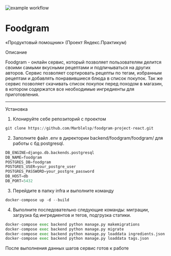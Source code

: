 ![example workflow](https://github.com/marblelsp/foodgram/actions/workflows/foodgram_workflow.yaml/badge.svg) 
# Foodgram

«Продуктовый помощник» (Проект Яндекс.Практикум)

Описание

Foodgram - онлайн сервис, который позволяет пользователям делится своими самыми вкусными рецептами и подпичываться на других авторов. Сервис позволяет сортировать рецепты по тегам, избранным рецептам и добавлять понравившиеся блюда в список покупок.
Так же сервис позволяет скачивать список покупок перед походом в магазин, в котором содержатся все необходимые ингредиенты для приготовления.

-----------------
Установка

1. Клонируйте себе репозиторий с проектом 
```python
git clone https://github.com/Marblelsp/foodgram-project-react.git
```
2. Заполните файл .env в директории backend/foodgram/foodgram/ для работы с бд postgresql.
```python
DB_ENGINE=django.db.backends.postgresql
DB_NAME=foodgram
POSTGRES_DB=foodgram
POSTGRES_USER=your_postgre_user
POSTGRES_PASSWORD=your_postgre_password
DB_HOST=db
DB_PORT=5432
```
3. Перейдите в папку infra и выполните команду
```python
docker-compose up -d --build
```
4. Выполните последовательно следующие команды: миграции, загрузка бд ингредиентов и тегов, подгрузка статики.

```python
docker-compose exec backend python manage.py makemigrations
docker-compose exec backend python manage.py migrate
docker-compose exec backend python manage.py loaddata ingredients.json
docker-compose exec backend python manage.py loaddata tags.json
```
После выполнения данных шагов сервис готов к работе
